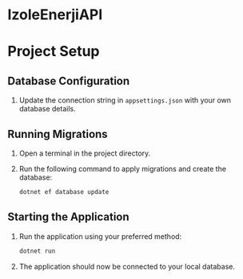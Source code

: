 # IzoleEnerjiAPI

# Project Setup

## Database Configuration

1. Update the connection string in `appsettings.json` with your own database details.

## Running Migrations

1. Open a terminal in the project directory.
2. Run the following command to apply migrations and create the database:

    ```bash
    dotnet ef database update
    ```

## Starting the Application

1. Run the application using your preferred method:

    ```bash
    dotnet run
    ```

2. The application should now be connected to your local database.
